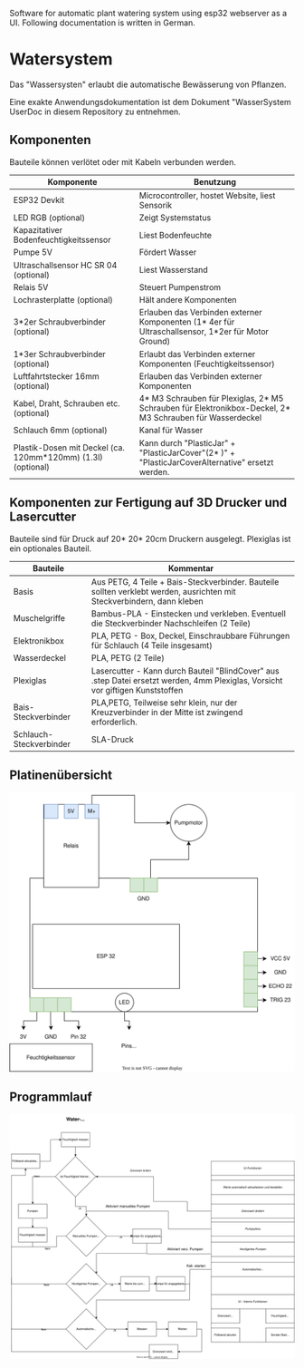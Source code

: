 Software for automatic plant watering system using esp32 webserver as a UI. Following documentation is written in German.

# Watersystem

Das "Wassersysten" erlaubt die automatische Bewässerung von Pflanzen. 

Eine exakte Anwendungsdokumentation ist dem Dokument "WasserSystem UserDoc in diesem Repository zu entnehmen. 

## Komponenten

Bauteile können verlötet oder mit Kabeln verbunden werden. 

| Komponente                                        | Benutzung                                                                                         |
|---------------------------------------------------|---------------------------------------------------------------------------------------------------|
| ESP32 Devkit                                      | Microcontroller, hostet Website, liest Sensorik                                                   |
| LED RGB (optional)                                | Zeigt Systemstatus                                                                                |
| Kapazitativer Bodenfeuchtigkeitssensor            | Liest Bodenfeuchte                                                                                |
| Pumpe 5V                                          | Fördert Wasser                                                                                    |
| Ultraschallsensor HC SR 04 (optional)             | Liest Wasserstand                                                                                 |
| Relais 5V                                         | Steuert Pumpenstrom                                                                               |
| Lochrasterplatte (optional)                       | Hält andere Komponenten                                                                           |
| 3*2er Schraubverbinder (optional)                 | Erlauben das Verbinden externer Komponenten (1* 4er für Ultraschallsensor, 1*2er für Motor Ground) |
| 1*3er Schraubverbinder (optional)                 | Erlaubt das Verbinden externer Komponenten (Feuchtigkeitssensor)                                  |
| Luftfahrtstecker 16mm  (optional)                              | Erlauben das Verbinden externer Komponenten                                                       |
| Kabel, Draht, Schrauben etc. (optional)                        | 4* M3 Schrauben für Plexiglas, 2* M5 Schrauben für Elektronikbox-Deckel,  2* M3 Schrauben für Wasserdeckel                       |
| Schlauch 6mm (optional)                                         | Kanal für Wasser                                                                                  |
| Plastik-Dosen mit Deckel (ca. 120mm*120mm) (1.3l) (optional)   | Kann durch "PlasticJar" + "PlasticJarCover"(2* )" + "PlasticJarCoverAlternative" ersetzt werden.   |


## Komponenten zur Fertigung auf 3D Drucker und Lasercutter

Bauteile sind für Druck auf 20* 20* 20cm Druckern ausgelegt.
Plexiglas ist ein optionales Bauteil. 

| Bauteile      | Kommentar                                                                                                         |
|---------------|-------------------------------------------------------------------------------------------------------------------|
| Basis         | Aus PETG, 4 Teile + Bais-Steckverbinder. Bauteile sollten verklebt werden, ausrichten mit Steckverbindern, dann kleben                                        |
| Muschelgriffe | Bambus-PLA - Einstecken und verkleben. Eventuell die Steckverbinder Nachschleifen (2 Teile)                               |
| Elektronikbox | PLA, PETG -  Box, Deckel, Einschraubbare Führungen für Schlauch (4 Teile insgesamt)               |
| Wasserdeckel  | PLA, PETG (2 Teile)                                                                                                        |
| Plexiglas     | Lasercutter - Kann durch Bauteil "BlindCover" aus .step Datei ersetzt werden, 4mm Plexiglas, Vorsicht vor giftigen Kunststoffen |
| Bais-Steckverbinder    |PLA,PETG, Teilweise sehr klein, nur der Kreuzverbinder in der Mitte ist zwingend erforderlich. |
| Schlauch-Steckverbinder    |SLA-Druck|

## Platinenübersicht

<img src="./Platine Wassersystem.svg">

## Programmlauf

<img src="./WasserSystemAblauf.svg">

